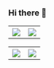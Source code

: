 ### Hi there 👋

<!--
**amirotd/amirotd** is a ✨ _special_ ✨ repository because its `README.md` (this file) appears on your GitHub profile.

Here are some ideas to get you started:

- 🔭 I’m currently working on ...
- 🌱 I’m currently learning ...
- 👯 I’m looking to collaborate on ...
- 🤔 I’m looking for help with ...
- 💬 Ask me about ...
- 📫 How to reach me: ...
- 😄 Pronouns: ...
- ⚡ Fun fact: ...
-->

<table>
  <tr>
     <th><img src="https://github-readme-stats.vercel.app/api?username=amirotd&show_icons=true&theme=gotham"/></th>
     <th><img src="https://github-readme-stats.vercel.app/api/top-langs/?username=amirotd&layout=compact&theme=gotham"/></th>
  </tr>
</table>
<table>
  <tr>
     <th><img src="https://github-profile-trophy.vercel.app/?username=amirotd&theme=gotham&row=2&column=3"></th>
     <th><img src="https://github-readme-streak-stats.herokuapp.com/?user=amirotd&theme=dark"></th>
  </tr>
</table>



